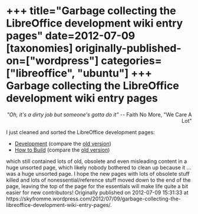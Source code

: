 +++
title="Garbage collecting the LibreOffice development wiki entry pages"
date=2012-07-09
[taxonomies]
originally-published-on=["wordpress"]
categories=["libreoffice", "ubuntu"]
+++
Garbage collecting the LibreOffice development wiki entry pages
===============================================================

<div style="text-align:right;"><em>"Oh, it's a dirty job but someone's gotta do it"</em>
-- Faith No More, "We Care A Lot"</div>
<div>

I just cleaned and sorted the LibreOffice development pages:</div>
<ul>
	<li><a href="https://wiki.documentfoundation.org/Development" rel="nofollow">Development</a> (compare the <a href="https://wiki.documentfoundation.org/index.php?title=Development&amp;oldid=51283" rel="nofollow">old version</a>)</li>
	<li><a href="https://wiki.documentfoundation.org/Development/Native_Build" rel="nofollow">How to Build</a> (compare the <a href="https://wiki.documentfoundation.org/index.php?title=Development/Native_Build&amp;oldid=52283" rel="nofollow">old version</a>)</li>
</ul>
which still contained lots of old, obsolete and even misleading content in a huge unsorted page, which likely nobody bothered to clean up because it ... was a huge unsorted page. I hope the new pages with lots of obsolete stuff killed and lots of nonessential/reference stuff moved down to the end of the page, leaving the top of the page for the essentials will make life quite a bit easier for new contributors!
Originally published on 2012-07-09 15:31:33 at https://skyfromme.wordpress.com/2012/07/09/garbage-collecting-the-libreoffice-development-wiki-entry-pages/.
